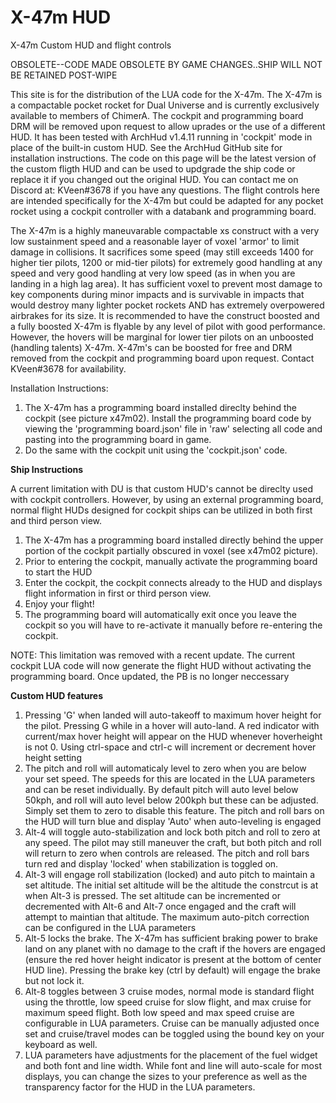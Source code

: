 # X-47m HUD
X-47m Custom HUD and flight controls 

OBSOLETE--CODE MADE OBSOLETE BY GAME CHANGES..SHIP WILL NOT BE RETAINED POST-WIPE

This site is for the distribution of the LUA code for the X-47m. The X-47m is a compactable pocket rocket for Dual Universe and is currently exclusively available to members of ChimerA. The cockpit and programming board DRM will be removed upon request to allow uprades or the use of a different HUD. It has been tested with ArchHud v1.4.11 running in 'cockpit' mode in place of the built-in custom HUD. See the ArchHud GitHub site for installation instructions. The code on this page will be the latest version of the custom fligth HUD and can be used to updgrade the ship code or replace it if you changed out the original HUD.  You can contact me on Discord at: KVeen#3678 if you have any questions. The flight controls here are intended specifically for the X-47m but could be adapted for any pocket rocket using a cockpit controller with a databank and programming board.

The X-47m is a highly maneuvarable compactable xs construct with a very low sustainment speed and a reasonable layer of voxel 'armor' to limit damage in collisions. It sacrifices some speed (may still exceeds 1400 for higher tier pilots, 1200 or mid-tier pilots) for extremely good handling at any speed and very good handling at very low speed (as in when you are landing in a high lag area). It has sufficient voxel to prevent most damage to key components during minor impacts and is survivable in impacts that would destroy many lighter pocket rockets AND has extremely overpowered airbrakes for its size. It is recommended to have the construct boosted and a fully boosted X-47m is flyable by any level of pilot with good performance. However, the hovers will be marginal for lower tier pilots on an unboosted (handling talents) X-47m. X-47m's can be boosted for free and DRM removed from the cockpit and programming board upon request. Contact KVeen#3678 for availability. 

Installation Instructions:
1) The X-47m has a programming board installed direclty behind the cockpit (see picture x47m02). Install the programming board code by viewing the 'programming board.json' file in 'raw' selecting all code and pasting into the programming board in game.
2) Do the same with the cockpit unit using the 'cockpit.json' code.

**Ship Instructions**

A current limitation with DU is that custom HUD's cannot be direclty used with cockpit controllers. However, by using an external programming board, normal flight HUDs designed for cockpit ships can be utilized in both first and third person view.

  1) The X-47m has a programming board installed directly behind the upper portion of the cockpit partially obscured in voxel (see x47m02 picture). 
  2) Prior to entering the cockpit, manually activate the programming board to start the HUD
  3) Enter the cockpit, the cockpit connects already to the HUD and displays flight information in first or third person view.
  4) Enjoy your flight!
  5) The programming board will automatically exit once you leave the cockpit so you will have to re-activate it manually before re-entering the cockpit.

NOTE: This limitation was removed with a recent update. The current cockpit LUA code will now generate the flight HUD without activating the programming board. Once updated, the PB is no longer neccessary

**Custom HUD features**

  1) Pressing 'G' when landed will auto-takeoff to maximum hover height for the pilot. Pressing G while in a hover will auto-land. A red indicator with current/max hover height will appear on the HUD whenever hoverheight is not 0. Using ctrl-space and ctrl-c will increment or decrement hover height setting
  2) The pitch and roll will automaticaly level to zero when you are below your set speed. The speeds for this are located in the LUA parameters and can be reset individually. By default pitch will auto level below 50kph, and roll will auto level below 200kph but these can be adjusted. Simply set them to zero to disable this feature. The pitch and roll bars on the HUD will turn blue and display 'Auto' when auto-leveling is engaged
  3) Alt-4 will toggle auto-stabilization and lock both pitch and roll to zero at any speed. The pilot may still maneuver the craft, but both pitch and roll will return to zero when controls are released. The pitch and roll bars turn red and display 'locked' when stabilization is toggled on.
  4) Alt-3 will engage roll stabilization (locked) and auto pitch to maintain a set altitude. The initial set altitude will be the altitude the constrcut is at when Alt-3 is pressed. The set altitude can be incremented or decremented with Alt-6 and Alt-7 once engaged and the craft will attempt to maintian that altitude. The maximum auto-pitch correction can be configured in the LUA parameters
  5) Alt-5 locks the brake. The X-47m has sufficient braking power to brake land on any planet with no damage to the craft if the hovers are engaged (ensure the red hover height indicator is present at the bottom of center HUD line). Pressing the brake key (ctrl by default) will engage the brake but not lock it.
  6) Alt-8 toggles between 3 cruise modes, normal mode is standard flight using the throttle, low speed cruise for slow flight, and max cruise for maximum speed flight. Both low speed and max speed cruise are configurable in LUA parameters. Cruise can be manually adjusted once set and cruise/travel modes can be toggled using the bound key on your keyboard as well.
  7) LUA parameters have adjustments for the placement of the fuel widget and both font and line width. While font and line will auto-scale for most displays, you can change the sizes to your preference as well as the transparency factor for the HUD in the LUA parameters.
